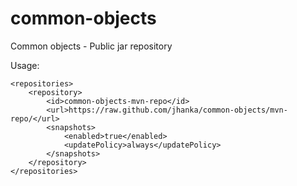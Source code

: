 # common-objects
Common objects - Public jar repository

Usage:


```
<repositories>
    <repository>
        <id>common-objects-mvn-repo</id>
        <url>https://raw.github.com/jhanka/common-objects/mvn-repo/</url>
        <snapshots>
            <enabled>true</enabled>
            <updatePolicy>always</updatePolicy>
        </snapshots>
    </repository>
</repositories>
```
